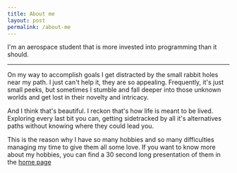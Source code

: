 ```yaml
---
title: About me
layout: post
permalink: /about-me
---
```


I'm an aerospace student that is more invested into programming than it should.

---

On my way to accomplish goals I get distracted by the small rabbit holes near my path. I just can't help it, they are so appealing. Frequently, it's just small peeks, but sometimes I stumble and fall deeper into those unknown worlds and get lost in their novelty and intricacy.

And I think that's beautiful. I reckon that's how life is meant to be lived. Exploring every last bit you can, getting sidetracked by all it's alternatives paths without knowing where they could lead you.

This is the reason why I have so many hobbies and so many difficulties managing my time to give them all some love. If you want to know more about my hobbies, you can find a 30 second long presentation of them in the [home page](/)
